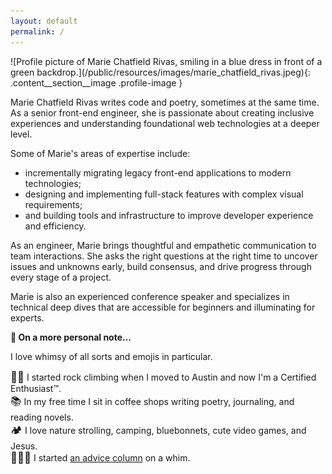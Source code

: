 ```yaml
---
layout: default
permalink: /
---
```


<div class="content__section">
  <div class="content__section__media align-center" markdown="block">
![Profile picture of Marie Chatfield Rivas, smiling in a blue dress in front of a green backdrop.](/public/resources/images/marie_chatfield_rivas.jpeg){: .content__section__image .profile-image }
  </div>
  <div class="content__section__text content__section__text--align-title" markdown="block">

Marie Chatfield Rivas writes code and poetry, sometimes at the same time. As a senior front-end engineer, she is passionate about creating inclusive experiences and understanding foundational web technologies at a deeper level.

Some of Marie's areas of expertise include:

- incrementally migrating legacy front-end applications to modern technologies;
- designing and implementing full-stack features with complex visual requirements;
- and building tools and infrastructure to improve developer experience and efficiency.

As an engineer, Marie brings thoughtful and empathetic communication to team interactions. She asks the right questions at the right time to uncover issues and unknowns early, build consensus, and drive progress through every stage of a project.

Marie is also an experienced conference speaker and specializes in technical deep dives that are accessible for beginners and illuminating for experts.
</div>
</div>
<div class="align-center" markdown="block">

__👋 On a more personal note...__

I love whimsy of all sorts and emojis in particular.

<big>🧗‍♀️</big> I started rock climbing when I moved to Austin and now I'm a Certified Enthusiast™.
<br><big>📚</big> In my free time I sit in coffee shops writing poetry, journaling, and reading novels.
<br><big>🏕</big> I love nature strolling, camping, bluebonnets, cute video games, and Jesus.
<br><big>💁🏻‍♀️</big> I started <a href="https://dear.mariechatfield.com">an advice column</a> on a whim.
</div>